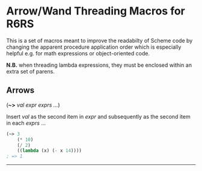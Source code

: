 Arrow/Wand Threading Macros for R6RS
====================================

This is a set of macros meant to improve the readabilty of Scheme code by
changing the apparent procedure application order which is especially helpful
e.g. for math expressions or object-oriented code.

**N.B.** when threading lambda expressions, they must be enclosed within an extra set of parens.

## Arrows
(**~>** *val expr exprs ...*)

Insert *val* as the second item in *expr* and subsequently as the second item in each *exprs* ...

```scheme
(~> 3
    (* 10)
    (/ 2)
    ((lambda (x) (- x 14))))
; => 1
```
---
